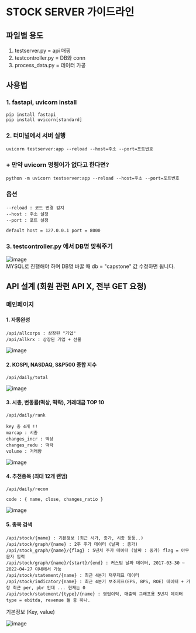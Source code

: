 # STOCK SERVER 가이드라인

## 파일별 용도
1. testserver.py = api 매핑
2. testcontroller.py = DB와 conn
3. process_data.py = 데이터 가공

## 사용법
### 1. fastapi, uvicorn install
```
pip install fastapi
pip install uvicorn[standard]
```

### 2. 터미널에서 서버 실행
```
uvicorn testserver:app --reload --host=주소 --port=포트번호
```

### + 만약 uvicorn 명령어가 없다고 한다면?
```
python -m uvicorn testserver:app --reload --host=주소 --port=포트번호
```

### 옵션
```
--reload : 코드 변경 감지
--host : 주소 설정
--port : 포트 설정

default host = 127.0.0.1 port = 8000
```
### 3. testcontroller.py 에서 DB명 맞춰주기
![image](https://user-images.githubusercontent.com/76652908/165924330-549529b7-aeec-4710-8115-2227423aba64.png) \
MYSQL로 진행해야 하며 DB명 바꿀 때 db = "capstone" 값 수정하면 됩니다.  

## API 설계 (회원 관련 API X, 전부 GET 요청)
### 메인페이지
#### 1. 자동완성
```
/api/allcorps : 상장된 "기업" 
/api/allkrx : 상장된 기업 + 선물
```
![image](https://user-images.githubusercontent.com/76652908/165925808-8433ecb0-486a-4a6f-9012-4d7c189c62d1.png)

#### 2. KOSPI, NASDAQ, S&P500 종합 지수
```
/api/daily/total        
```
![image](https://user-images.githubusercontent.com/76652908/165926362-c2f39f0f-c3d7-495b-bcff-14c015a19b1f.png)

#### 3. 시총, 변동률(떡상, 떡락), 거래대금 TOP 10
```
/api/daily/rank

key 총 4개 !!
marcap : 시총
changes_incr : 떡상
changes_redu : 떡락
volume : 거래량
```
![image](https://user-images.githubusercontent.com/76652908/165926543-3483bb7c-d32e-4120-9a98-1c34ea6cc946.png)

#### 4. 추천종목 (최대 12개 랜덤)
```
/api/daily/recom

code : { name, close, changes_ratio }
```
![image](https://user-images.githubusercontent.com/76652908/165926929-2ad61bf7-3463-4317-bb86-79826feb51ac.png)

#### 5. 종목 검색
```
/api/stock/{name} : 기본정보 (최근 시가, 종가, 시총 등등..)
/api/stock/graph/{name} : 2주 주가 데이터 (날짜 : 종가)
/api/stock_graph/{name}/{flag} : 5년치 주가 데이터 (날짜 : 종가) flag = 아무 문자 입력
/api/stock/graph/{name}/{start}/{end} : 커스텀 날짜 데이터, 2017-03-30 ~ 2022-04-27 이내에서 가능
/api/stock/statement/{name} : 최근 4분기 재무제표 데이터
/api/stock/indicator/{name} : 최근 4분기 보조지표(EPS, BPS, ROE) 데이터 + 가장 최근 per, pbr 인데 ... 현재는 0 
/api/stock/statement/{type}/{name} : 영업이익, 매출액 그래프용 5년치 데이터 type = ebitda, revenue 둘 중 하나. 
```
기본정보 (Key, value)

![image](https://user-images.githubusercontent.com/76652908/166405858-5ad17514-bbaa-4a7a-a30f-877f34bfd6a0.png)

